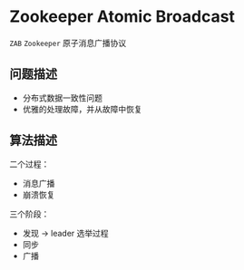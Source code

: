 # Zookeeper Atomic Broadcast

`ZAB` `Zookeeper` 原子消息广播协议

## 问题描述

- 分布式数据一致性问题
- 优雅的处理故障，并从故障中恢复

## 算法描述

二个过程：

- 消息广播
- 崩溃恢复

三个阶段：

- 发现 -> leader 选举过程
- 同步
- 广播
